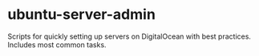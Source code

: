 # ubuntu-server-admin
Scripts for quickly setting up servers on DigitalOcean with best practices. Includes most common tasks.

